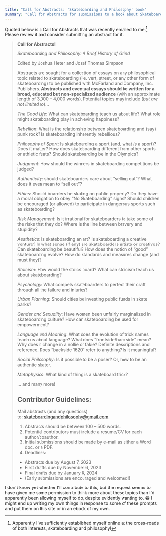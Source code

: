 ```yaml
---
title: "Call for Abstracts: 'Skateboarding and Philosophy' book"
summary: "Call for Abstracts for submissions to a book about Skateboarding and Philosophy. Abstracts are due by August 7, 2023."
---
```


Quoted below is a Call for Abstracts that was recently emailed to me.[^seent] Please review it and consider submitting an abstract for it.

[^seent]: Apparently I've sufficiently established myself online at the cross-roads of both interests, skateboarding and philosophy!

> **Call for Abstracts!**
> 
> _Skateboarding and Philosophy: A Brief History of Grind_
> 
> Edited by Joshua Heter and Josef Thomas Simpson
> 
> Abstracts are sought for a collection of essays on any philosophical topic related to skateboarding (i.e. vert, street, or any other form of skateboarding) to be published with McFarland and Company, Inc. Publishers. **Abstracts and eventual essays should be written for a broad, educated but non-specialized audience** (with an approximate length of 3,000 – 4,000 words). Potential topics may include (_but are not limited to_)...
> 
> _The Good Life_: What can skateboarding teach us about life? What role might skateboarding play in achieving happiness?
> 
> _Rebellion_: What is the relationship between skateboarding and (say) punk rock? Is skateboarding inherently rebellious?
> 
> _Philosophy of Sport_: Is skateboarding a sport (and, what _is_ a sport)? Does it matter? How does skateboarding different from other sports or athletic feats? Should skateboarding be in the Olympics?
> 
> _Judgment_: How should the winners in skateboarding competitions be judged?
> 
> _Authenticity_: should skateboarders care about “selling out”? What does it even mean to “sell out”?
> 
> _Ethics_: Should boarders be skating on public property? Do they have a moral obligation to obey “No Skateboarding” signs? Should children be encouraged (or allowed) to participate in dangerous sports such as skateboarding?
> 
> _Risk Management_: Is it irrational for skateboarders to take some of the risks that they do? Where is the line between bravery and stupidity?
> 
> _Aesthetics_: Is skateboarding an art? Is skateboarding a creative venture? In what sense (if any) are skateboarders artists or creatives? Can skateboarding be beautiful? How does the notion of “good” skateboarding evolve? How do standards and measures change (and must they)?
> 
> _Stoicism_: How would the stoics board? What can stoicism teach us about skateboarding?
> 
> _Psychology_: What compels skateboarders to perfect their craft through all the failure and injuries?
> 
> _Urban Planning_: Should cities be investing public funds in skate parks?
> 
> _Gender and Sexuality_: Have women been unfairly marginalized in skateboarding culture? How can skateboarding be used for empowerment?
> 
> _Language and Meaning_: What does the evolution of trick names teach us about language? What does “frontside/backside” mean? Why does it change in a nollie or fakie? Definite descriptions and reference. Does “backside 1620” refer to anything? Is it meaningful?
> 
> _Social Philosophy_: Is it possible to be a poser? Or, how to be an authentic skater.
> 
> _Metaphysics_: What kind of thing is a skateboard trick?
> 
> … and many more!
> 
> ## Contributor Guidelines:
> 
> Mail abstracts (and any questions) to: [skateboardingandphilosophy@gmail.com](mailto:skateboardingandphilosophy@gmail.com).
> 
> 1. Abstracts should be between 100 – 500 words.
> 2. Potential contributors must include a resume/CV for each author/coauthor.
> 3. Initial submissions should be made by e-mail as either a Word doc. or a PDF.
> 4. Deadlines:
> 	- Abstracts due by August 7, 2023
> 	- First drafts due by November 6, 2023
> 	- Final drafts due by January 8, 2024
> 	- (Early submissions are encouraged and welcomed!)

I don't know yet whether I'll contribute to this, but the request seems to have given me some permission to think more about these topics than I'd apparently been allowing myself to do, despite evidently wanting to. 😁 I might end up writing my own things in response to some of these prompts and put them on this site or in an ebook of my own.